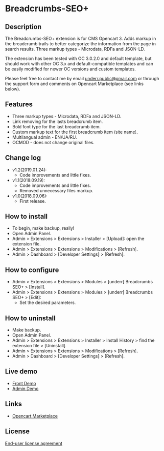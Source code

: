 # Breadcrumbs-SEO+

## Description
The Breadcrumbs-SEO+ extension is for CMS Opencart 3. Adds markup in the breadcrumb trails to better categorize the information from the page in search results. Three markup types - Microdata, RDFa and JSON-LD.

The extension has been tested with OC 3.0.2.0 and default template, but should work with other OC 3.x and default-compatible templates and can be easily modified for newer OC versions and custom templates.

Please feel free to contact me by email <underr.public@gmail.com> or through the support form and comments on Opencart Marketplace (see links below).

## Features
* Three markup types - Microdata, RDFa and JSON-LD.
* Link removing for the lasts breadcrumb item.
* Bold font type for the last breadcrumb item.
* Custom markup text for the first breadcrumb item (site name).
* Multilangual admin - EN/UA/RU.
* OCMOD - does not change original files.

## Change log
* v1.2(2019.01.24):
  * Code improvements and little fixes.
* v1.1(2018.09.19):
  * Code improvements and little fixes.
  * Removed unnecessary files markup.
* v1.0(2018.09.06):
  * First release.

## How to install
* To begin, make backup, really!
* Open Admin Panel.
* Admin > Extensions > Extensions > Installer > [Upload]: open the extension file.
* Admin > Extensions > Extensions > Modifications > [Refresh].
* Admin > Dashboard > [Developer Settings] > [Refresh].

## How to configure
* Admin > Extensions > Extensions > Modules > [underr] Breadcrumbs SEO+ > [Install].
* Admin > Extensions > Extensions > Modules > [underr] Breadcrumbs SEO+ > [Edit]:
  * Set the desired parameters.

## How to uninstall
* Make backup.
* Open Admin Panel.
* Admin > Extensions > Extensions > Installer > Install History > find the extension file > [Uninstall].
* Admin > Extensions > Extensions > Modifications > [Refresh].
* Admin > Dashboard > [Developer Settings] > [Refresh].

## Live demo
* [Front Demo](https://oc.underr.thats.im/d1)
* [Admin Demo](https://oc.underr.thats.im/d1/admin/index.php?route=extension/module/breadcrumbs_seo)

## Links
* [Opencart Marketplace](https://www.opencart.com/index.php?route==marketplace/extension/info&extension_id=35022)

## License
[End-user license agreement](https://raw.githubusercontent.com/underr-ua/ocmod3-breadcrumbs-seo-plus/master/EULA.txt)

